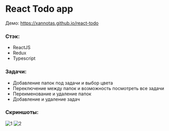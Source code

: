 # React Todo app
Демо: https://xannotas.github.io/react-todo
### Стэк:
  + ReactJS
  + Redux
  + Typescript

### Задачи:
+ Добавление папок под задачи и выбор цвета
+ Переключение между папок и возможность посмотреть все задачи
+ Переименование и удаление папок
+ Добавление и удаление задач

### Скриншоты:
![1](https://i.ibb.co/DbkXH3C/1.jpg)
![2](https://i.ibb.co/r4qjSKy/2.jpg)
